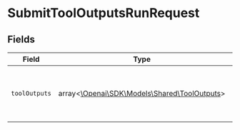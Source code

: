 # SubmitToolOutputsRunRequest


## Fields

| Field                                                                              | Type                                                                               | Required                                                                           | Description                                                                        |
| ---------------------------------------------------------------------------------- | ---------------------------------------------------------------------------------- | ---------------------------------------------------------------------------------- | ---------------------------------------------------------------------------------- |
| `toolOutputs`                                                                      | array<[\Openai\SDK\Models\Shared\ToolOutputs](../../Models/Shared/ToolOutputs.md)> | :heavy_check_mark:                                                                 | A list of tools for which the outputs are being submitted.                         |